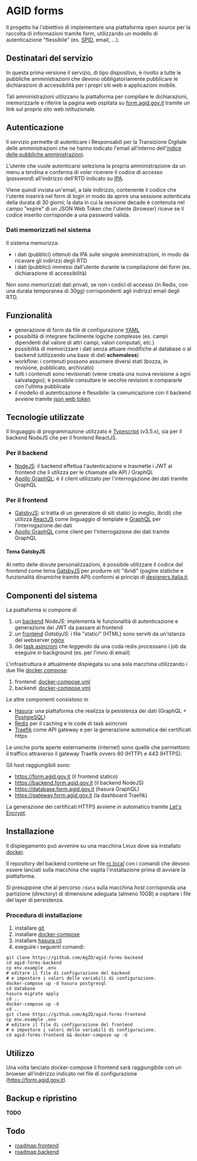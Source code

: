 # AGID forms

Il progetto ha l'obiettivo di implementare una piattaforma *open source* per la
raccolta di informazioni tramite form, utilizzando un modello di autenticazione
"flessibile" (es. [SPID](https://spid.gov.it), email, ...).

## Destinatari del servizio

In questa prima versione il servizio, di tipo dispositivo, è rivolto a tutte le
pubbliche amministrazioni che devono obbligatoriamente pubblicare le dichiarazioni di
accessibilità per i propri siti web e applicazioni mobile.

Tali amministrazioni utilizzano la piattaforma per compilare le dichiarazioni,
memorizzarle e riferire la pagina web ospitata su
[form.agid.gov.it](https://form.agid.gov.it) tramite un link sul proprio sito
web istituzionale.

## Autenticazione

Il servizio permette di autenticare i Responsabili per la Transizione Digitale
delle amministrazioni che ne hanno indicato l'email all'interno dell'[indice
delle pubbliche amministrazioni](https://indicepa.gov.it).

L'utente che vuole autenticarsi seleziona la propria amministrazione da un menu
a tendina e conferma di voler ricevere il codice di accesso (*password*)
all'indirizzo dell'RTD indicato su [IPA](https://indicepa.gov.it).

Viene quindi inviata un'email, a tale indirizzo, contenente il codice che
l'utente inserirà nel form di login in modo da aprire una sessione autenticata
della durata di 30 giorni; la data in cui la sessione decade è contenuta nel
campo "expire" di un JSON Web Token che l'utente (browser) riceve se il codice
inserito corrisponde a una password valida.

### Dati memorizzati nel sistema

Il sistema memorizza:

- i dati (pubblici) ottenuti da IPA sulle singole amministrazioni,
  in modo da ricavare gli indirizzi degli RTD
- i dati (pubblici) immessi dall'utente durante la compilazione dei form
  (es. dichiarazione di accessibilità)

Non sono memorizzati dati privati, se non i codici di accesso
(in Redis, con una durata temporanea di 30gg) corrispondenti
agli indirizzi email degli RTD.

## Funzionalità

- generazione di form da file di configurazione
  [YAML](https://it.wikipedia.org/wiki/YAML)
- possibiltà di integrare facilmente logiche complesse (es. campi dipendenti dal
  valore di altri campi, valori computati, etc.)
- possibilità di memorizzare i dati senza attuare modifiche al database o al
  backend (utilizzando una base di dati **schemaless**)
- workflow: i contenuti possono assumere diversi stati (bozza, in revisione,
  pubblicato, archiviato)
- tutti i contenuti sono revisionati (viene creata una nuova revisione a ogni
  salvataggio); è possibile consultare le vecchie revisioni e compararle con
  l'ultima pubblicata
- il modello di autenticazione è flessibile: la comunicazione con il backend
  avviene tramite [json web token](https://jwt.io/)

## Tecnologie utilizzate

Il linguaggio di programmazione utilizzato è
[Typescript](https://www.typescriptlang.org/) (v3.5.x), sia per il backend
NodeJS che per il frontend ReactJS.

### Per il backend

- [NodeJS](https://nodejs.org): il backend effettua l'autenticazione e trasmette
  i JWT al frontend che li utilizza per le chiamate alle API / GraphQL
- [Apollo GraphQL](https://www.apollographql.com/): è il client utilizzato per
  l'interrogazione dei dati tramite GraphQL

### Per il frontend

- [GatsbyJS](https://www.gatsbyjs.org/): si tratta di un generatore di siti
  statici (o meglio, ibridi) che utilizza [ReactJS](https://reactjs.org) come
  linguaggio di template e [GraphQL](https://graphql.org) per l'interrogazione
  dei dati
- [Apollo GraphQL](https://www.apollographql.com/) come client per
  l'interrogazione dei dati tramite GraphQL

#### Tema GatsbyJS

Al netto delle dovute personalizzazioni, è possibile utilizzare il codice del
frontend come tema [GatsbyJS](https://www.gatsbyjs.org/) per produrre siti
"ibridi" (pagine statiche e funzionalità dinamiche tramite API) conformi ai
principi di [designers.italia.it](https://designers.italia.it).

## Componenti del sistema

La piattaforma si compone di 

1. un [backend](https://github.com/AgID/agid-forms-backend) *NodeJS*: implementa
   le funzionalità di autenticazione e generazione dei JWT da passare al
   frontend
1. un [frontend](https://github.com/AgID/agid-forms-frontend) *GatsbyJS*: i file
   "statici" (HTML) sono serviti da un'istanza del webserver
   [nginx](https://www.nginx.com)
1. dei [task
   asincroni](https://github.com/AgID/agid-forms-backend/tree/master/src/workers)
   che leggendo da una coda redis processano i job da eseguire in background
   (es. per l'invio di email)

L'infrastruttura è attualmente dispiegata su una sola macchina utilizzando i due
file [docker compose](https://docs.docker.com/compose/):

1. frontend:
   [docker-compose.yml](https://github.com/AgID/agid-forms-frontend/blob/master/docker-compose.yml)
1. backend:
   [docker-compose.yml](https://github.com/AgID/agid-forms-backend/blob/master/docker-compose.yml)

Le altre componenti consistono in

- [Hasura](https://hasura.io/): una piattaforma che realizza la pesistenza dei
  dati (GraphQL + [PostgreSQL](https://www.postgresql.org/))
- [Redis](https://redis.io/) per il caching e le code di task asincroni
- [Traefik](https://traefik.io/) come API gateway e per la generazione
  automatica dei certificati https

Le uniche porte aperte esternamente (internet) sono quelle che permettono il
traffico attraverso il gateway Traefik ovvero 80 (HTTP) e 443 (HTTPS).

Gli host raggiungibili sono:

- https://form.agid.gov.it (il frontend statico)
- https://backend.form.agid.gov.it (il backend NodeJS)
- https://database.form.agid.gov.it (hasura GraphQL)
- https://gateway.form.agid.gov.it (la dashboard Traefik)

La generazione dei certificati HTTPS avviene in automatico tramite [Let's
Encrypt](https://docs.traefik.io/user-guide/docker-and-lets-encrypt/).

## Installazione

Il dispiegamento può avvenire su una macchina Linux dove sia installato
[docker](https://docs.docker.com/install/).

Il repository del backend contiene un file
[rc.local](https://github.com/AgID/agid-forms-backend/blob/master/docker/compose/rc.local)
con i comandi che devono essere lanciati sulla macchina che ospita
l'installazione prima di avviare la piattaforma.

Si presuppone che al percorso `/data` sulla macchina *host* corrisponda una
partizione (directory) di dimensione adeguata (almeno 10GB) a ospitare i file
del layer di persistenza.

### Procedura di installazione

1. installare [git](https://git-scm.com/downloads)
1. installare [docker-compose](https://docs.docker.com/compose/install/)
1. installare [hasura cli](https://docs.hasura.io/1.0/graphql/manual/hasura-cli/install-hasura-cli.html)
1. eseguire i seguenti comandi:

```shell
git clone https://github.com/AgID/agid-forms-backend
cd agid-forms-backend
cp env.example .env
# editare il file di configurazione del backend
# e impostare i valori delle variabili di configurazione.
docker-compose up -d hasura postgresql
cd database
hasura migrate apply
cd ..
docker-compose up -d
cd ..
git clone https://github.com/AgID/agid-forms-frontend
cp env.example .env
# editare il file di configurazione del frontend
# e impostare i valori delle variabili di configurazione.
cd agid-forms-frontend && docker-compose up -d
```

## Utilizzo

Una volta lanciato docker-compose il frontend sarà raggiungibile con un browser
all'indirizzo indicato nel file di configurazione (https://form.agid.gov.it).

## Backup e ripristino

**TODO**

## Todo

- [roadmap frontend](https://www.pivotaltracker.com/n/projects/2354762)
- [roadmap backend](https://www.pivotaltracker.com/n/projects/2325271)
